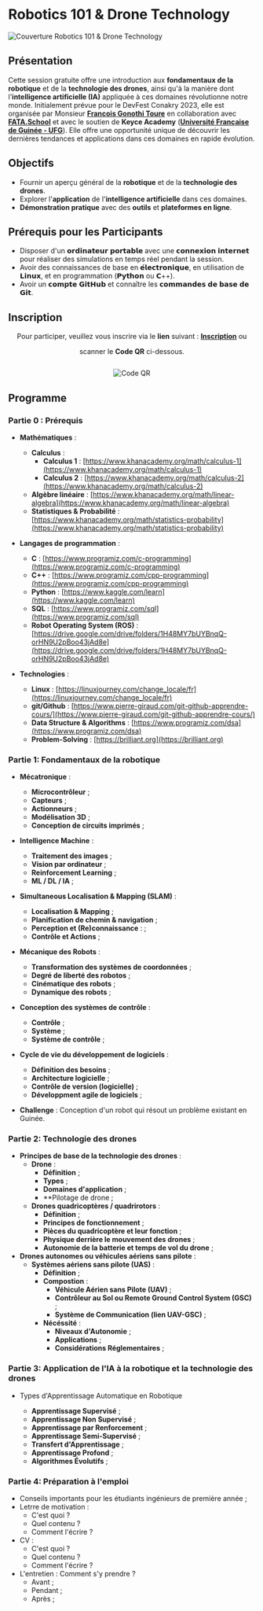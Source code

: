 # Robotics 101 & Drone Technology

![Couverture Robotics 101 & Drone Technology](images/ai4randadCoverImage.jpeg)

## Présentation
Cette session gratuite offre une introduction aux **fondamentaux de la robotique** et de la **technologie des drones**, ainsi qu'à la manière dont l'**intelligence artificielle (IA)** appliquée à ces domaines révolutionne notre monde. Initialement prévue pour le DevFest Conakry 2023, elle est organisée par Monsieur [**Francois Gonothi Toure**](https://www.facebook.com/gtfrans2reExIn) en collaboration avec [**FATA.School**](https://fata.school) et avec le soutien de **Keyce Academy** ([**Université Française de Guinée - UFG**](https://ufg.education)). Elle offre une opportunité unique de découvrir les dernières tendances et applications dans ces domaines en rapide évolution.

## Objectifs
- Fournir un aperçu général de la **robotique** et de la **technologie des drones**.
- Explorer l'**application** de l'**intelligence artificielle** dans ces domaines.
- **Démonstration pratique** avec des **outils** et **plateformes en ligne**.

## Prérequis pour les Participants
- Disposer d'un 𝗼𝗿𝗱𝗶𝗻𝗮𝘁𝗲𝘂𝗿 𝗽𝗼𝗿𝘁𝗮𝗯𝗹𝗲 avec une 𝗰𝗼𝗻𝗻𝗲𝘅𝗶𝗼𝗻 𝗶𝗻𝘁𝗲𝗿𝗻𝗲𝘁 pour réaliser des simulations en temps réel pendant la session.
- Avoir des connaissances de base en 𝗲́𝗹𝗲𝗰𝘁𝗿𝗼𝗻𝗶𝗾𝘂𝗲, en utilisation de 𝗟𝗶𝗻𝘂𝘅, et en programmation (𝗣𝘆𝘁𝗵𝗼𝗻 ou 𝗖++).
- Avoir un 𝗰𝗼𝗺𝗽𝘁𝗲 𝗚𝗶𝘁𝗛𝘂𝗯 et connaître les 𝗰𝗼𝗺𝗺𝗮𝗻𝗱𝗲𝘀 𝗱𝗲 𝗯𝗮𝘀𝗲 𝗱𝗲 𝗚𝗶𝘁.

## Inscription

<div align="center">
  <p>Pour participer, veuillez vous inscrire via le <strong>lien</strong> suivant : <a href="https://lnkd.in/eTTTdq-6"><strong>Inscription</strong></a> ou</p>
  scanner le <strong>Code QR</strong> ci-dessous.
  <br>
  <br>
  <img src="images/ai4randadQRCode.png" alt="Code QR" style="margin-top: 10px;"/>
</div>

## Programme

### Partie 0 : Prérequis
- **Mathématiques** :
  - **Calculus** :
    - **Calculus 1** : [https://www.khanacademy.org/math/calculus-1](https://www.khanacademy.org/math/calculus-1)
    - **Calculus 2** : [https://www.khanacademy.org/math/calculus-2](https://www.khanacademy.org/math/calculus-2) 
  - **Algèbre linéaire** : [https://www.khanacademy.org/math/linear-algebra](https://www.khanacademy.org/math/linear-algebra)
  - **Statistiques & Probabilité** : [https://www.khanacademy.org/math/statistics-probability](https://www.khanacademy.org/math/statistics-probability)
 
- **Langages de programmation** :
  - **C** : [https://www.programiz.com/c-programming](https://www.programiz.com/c-programming)
  - **C++** : [https://www.programiz.com/cpp-programming](https://www.programiz.com/cpp-programming)
  - **Python** : [https://www.kaggle.com/learn](https://www.kaggle.com/learn)
  - **SQL** : [https://www.programiz.com/sql](https://www.programiz.com/sql)
  - **Robot Operating System (ROS)** : [https://drive.google.com/drive/folders/1H48MY7bUYBnqQ-orHN9U2pBoo43jAd8e](https://drive.google.com/drive/folders/1H48MY7bUYBnqQ-orHN9U2pBoo43jAd8e)
 
- **Technologies** :
  - **Linux** : [https://linuxjourney.com/change_locale/fr](https://linuxjourney.com/change_locale/fr)
  - **git/Github** : [https://www.pierre-giraud.com/git-github-apprendre-cours/](https://www.pierre-giraud.com/git-github-apprendre-cours/)
  - **Data Structure & Algorithms** : [https://www.programiz.com/dsa](https://www.programiz.com/dsa)
  - **Problem-Solving** : [https://brilliant.org](https://brilliant.org)
  
### Partie 1: Fondamentaux de la robotique
- **Mécatronique** :
  - **Microcontrôleur** ;
  - **Capteurs** ;
  - **Actionneurs** ;
  - **Modélisation 3D**  ;
  - **Conception de circuits imprimés** ;
 
- **Intelligence Machine** :
  - **Traitement des images** ;
  - **Vision par ordinateur** ;
  - **Reinforcement Learning** ;
  - **ML / DL / IA** ;
 
- **Simultaneous Localisation & Mapping (SLAM)** :
  - **Localisation & Mapping** ;
  - **Planification de chemin & navigation** ;
  - **Perception et (Re)connaissance** : ;
  - **Contrôle et Actions** ;
 
- **Mécanique des Robots** :
  - **Transformation des systèmes de coordonnées** ;
  - **Degré de liberté des robotos** ;
  - **Cinématique des robots** ;
  - **Dynamique des robots** ;
 
- **Conception des systèmes de contrôle** :
  - **Contrôle** ;
  - **Système** ;
  - **Système de contrôle** ;
 
- **Cycle de vie du développement de logiciels** :
  - **Définition des besoins** ;
  - **Architecture logicielle** ;
  - **Contrôle de version (logicielle)** ;
  - **Développment agile de logiciels** ;
 
- **Challenge** : Conception d'un robot qui résout un problème existant en Guinée.


### Partie 2: Technologie des drones
- **Principes de base de la technologie des drones** :
  - **Drone** :
    - **Définition** ;
    - **Types** ;
    - **Domaines d'application** ;
    - **Pilotage de drone ;
  - **Drones quadricoptères / quadrirotors** :
    - **Définition** ;
    - **Principes de fonctionnement** ;
    - **Pièces du quadricoptère et leur fonction** ;
    - **Physique derrière le mouvement des drones** ;
    - **Autonomie de la batterie et temps de vol du drone** ;
- **Drones autonomes ou véhicules aériens sans pilote** :
  - **Systèmes aériens sans pilote (UAS)** :
    - **Définition** ;
    - **Compostion** :
      - **Véhicule Aérien sans Pilote (UAV)** ;
      - **Contrôleur au Sol ou Remote Ground Control System (GSC)** ;
      - **Système de Communication (lien UAV-GSC)** ;
    - **Nécéssité** :
      - **Niveaux d'Autonomie** ;
      - **Applications** ;
      - **Considérations Réglementaires** ;


### Partie 3: Application de l'IA à la robotique et la technologie des drones

- Types d'Apprentissage Automatique en Robotique

  - **Apprentissage Supervisé** ;
  - **Apprentissage Non Supervisé** ; 
  - **Apprentissage par Renforcement** ;
  - **Apprentissage Semi-Supervisé** ;
  - **Transfert d'Apprentissage** ;
  - **Apprentissage Profond** ;
  - **Algorithmes Évolutifs** ;  


### Partie 4: Préparation à l'emploi
- Conseils importants pour les étudiants ingénieurs de première année ;
- Letrre de motivation :
  - C'est quoi ?
  - Quel contenu ?
  - Comment l'écrire ?
- CV :
  - C'est quoi ?
  - Quel contenu ?
  - Comment l'écrire ?
- L'entretien : Comment s'y prendre ?
  - Avant ;
  - Pendant ;
  - Après ;

